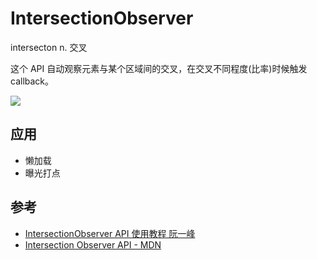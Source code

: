 # IntersectionObserver

intersecton n. 交叉

这个 API 自动观察元素与某个区域间的交叉，在交叉不同程度(比率)时候触发 callback。

![](http://www.ruanyifeng.com/blogimg/asset/2016/bg2016110202.png)

## 应用

- 懒加载
- 曝光打点

## 参考

- [IntersectionObserver API 使用教程 阮一峰](https://www.ruanyifeng.com/blog/2016/11/intersectionobserver_api.html)
- [Intersection Observer API - MDN](https://developer.mozilla.org/zh-CN/docs/Web/API/Intersection_Observer_API)
